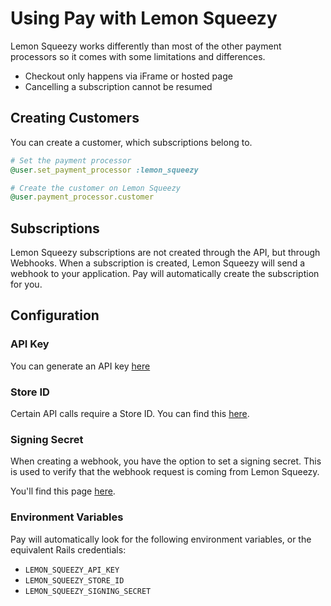 # Using Pay with Lemon Squeezy

Lemon Squeezy works differently than most of the other payment processors so it comes with some limitations and differences.

* Checkout only happens via iFrame or hosted page
* Cancelling a subscription cannot be resumed

## Creating Customers

You can create a customer, which subscriptions belong to.

```ruby
# Set the payment processor
@user.set_payment_processor :lemon_squeezy

# Create the customer on Lemon Squeezy
@user.payment_processor.customer
```

## Subscriptions

Lemon Squeezy subscriptions are not created through the API, but through Webhooks. When a
subscription is created, Lemon Squeezy will send a webhook to your application. Pay will
automatically create the subscription for you.

## Configuration

### API Key

You can generate an API key [here](https://app.lemonsqueezy.com/settings/api)

### Store ID

Certain API calls require a Store ID. You can find this [here](https://app.lemonsqueezy.com/settings/stores).

### Signing Secret

When creating a webhook, you have the option to set a signing secret. This is used to verify
that the webhook request is coming from Lemon Squeezy.

You'll find this page [here](https://app.lemonsqueezy.com/settings/webhooks).

### Environment Variables

Pay will automatically look for the following environment variables, or the equivalent
Rails credentials:

* `LEMON_SQUEEZY_API_KEY`
* `LEMON_SQUEEZY_STORE_ID`
* `LEMON_SQUEEZY_SIGNING_SECRET`
